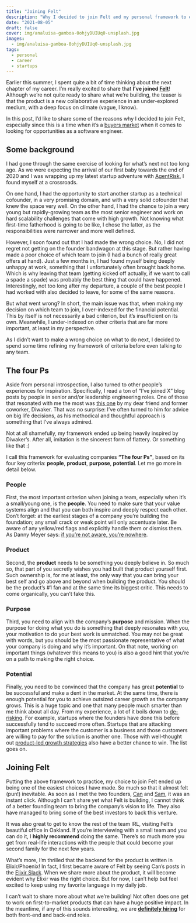 ```yaml
---
title: "Joining Felt"
description: "Why I decided to join Felt and my personal framework to evaluate companies."
date: "2021-08-05"
draft: false
cover: img/analuisa-gamboa-0ohjyDUIUq0-unsplash.jpg
images:
  - img/analuisa-gamboa-0ohjyDUIUq0-unsplash.jpg
tags:
  - personal
  - career
  - startups
---
```


Earlier this summer, I spent quite a bit of time thinking about the next chapter of my career. I’m really excited to share that **I’ve joined [Felt](https://felt.com)**! Although we’re not quite ready to share what we’re building, the teaser is that the product is a new collaborative experience in an under-explored medium, with a deep focus on climate (vague, I know).

In this post, I’d like to share some of the reasons why I decided to join Felt, especially since this is a time when it’s a [buyers market](https://www.latimes.com/business/story/2021-07-31/employers-bow-down-to-tech-workers-in-hottest-job-market) when it comes to looking for opportunities as a software engineer.

## Some background

I had gone through the same exercise of looking for what’s next not too long ago. As we were expecting the arrival of our first baby towards the end of 2020 and I was wrapping up my latest startup adventure with [AgentRisk](https://agentrisk.com), I found myself at a crossroads.

On one hand, I had the opportunity to start another startup as a technical cofounder, in a very promising domain, and with a very solid cofounder that knew the space very well. On the other hand, I had the chance to join a very young but rapidly-growing team as the most senior engineer and work on hard scalability challenges that come with high growth. Not knowing what first-time fatherhood is going to be like, I chose the latter, as the responsibilities were narrower and more well defined.

However, I soon found out that I had made the wrong choice. No, I did not regret not getting on the founder bandwagon at this stage. But rather having made a poor choice of which team to join (I had a bunch of really great offers at hand). Just a few months in, I had found myself being deeply unhappy at work, something that I unfortunately often brought back home. Which is why leaving that team (getting kicked off actually, if we want to call a spade a spade) was probably the best thing that could have happened. Interestingly, not too long after my departure, a couple of the best people I had worked with also decided to leave, for some of the same reasons.

But what went wrong? In short, the main issue was that, when making my decision on which team to join, I over-indexed for the financial potential. This by itself is not necessarily a bad criterion, but it’s insufficient on its own. Meanwhile, I under-indexed on other criteria that are far more important, at least in my perspective.

As I didn’t want to make a wrong choice on what to do next, I decided to spend some time refining my framework of criteria before even talking to any team.

## The four Ps

Aside from personal introspection, I also turned to other people’s experiences for inspiration. Specifically, I read a ton of “I’ve joined X” blog posts by people in senior and/or leadership engineering roles. One of those that resonated with me the most was [this one](https://diwaker.io/hello-blockstack/) by my dear friend and former coworker, Diwaker. That was no surprise: I’ve often turned to him for advice on big life decisions, as his methodical and thoughtful approach is something that I’ve always admired.

Not at all shamefully, my framework ended up being heavily inspired by Diwaker’s. After all, imitation is the sincerest form of flattery. Or something like that :)

I call this framework for evaluating companies **“The four Ps”**, based on its four key criteria: **people**, **product**, **purpose**, **potential**. Let me go more in detail below.

### People

First, the most important criterion when joining a team, especially when it’s a small/young one, is the **people**. You need to make sure that your value systems align and that you can both inspire and deeply respect each other. Don’t forget: at the earliest stages of a company you’re building the foundation; any small crack or weak point will only accentuate later. Be aware of any yellow/red flags and explicitly handle them or dismiss them. As Danny Meyer says: [if you’re not aware, you’re nowhere](https://fs.blog/knowledge-project/danny-meyer/).

### Product

Second, the **product** needs to be something you deeply believe in. So much so, that part of you secretly wishes you had built that product yourself first. Such ownership is, for me at least, the only way that you can bring your best self and go above and beyond when building the product. You should be the product’s #1 fan and at the same time its biggest critic. This needs to come organically, you can’t fake this.

### Purpose

Third, you need to align with the company’s **purpose** and mission. When the purpose for doing what you do is something that deeply resonates with you, your motivation to do your best work is unmatched. You may not be great with words, but you should be the most passionate representative of what your company is doing and why it’s important. On that note, working on important things (whatever this means to you) is also a good hint that you’re on a path to making the right choice.

### Potential

Finally, you need to be convinced that the company has great **potential** to be successful and make a dent in the market. At the same time, there is enough potential for you to achieve outsized career growth as the company grows. This is a huge topic and one that many people much smarter than me think about all day. From my experience, a lot of it boils down to [de-risking](https://www.codingvc.com/tag/de-risking/). For example, startups where the founders have done this before successfully tend to succeed more often. Startups that are attacking important problems where the customer is a business and those customers are willing to pay for the solution is another one. Those with well-thought out [product-led growth strategies](https://kwokchain.com/2020/06/19/why-figma-wins/) also have a better chance to win. The list goes on.

## Joining Felt

Putting the above framework to practice, my choice to join Felt ended up being one of the easiest choices I have made. So much so that it almost felt (pun!) inevitable. As soon as I met the two founders, [Can](https://www.linkedin.com/in/cduruk/) and [Sam](https://www.linkedin.com/in/samhashemi/), it was an instant click. Although I can’t share yet what Felt is building, I cannot think of a better founding team to bring the company’s vision to life. They also have managed to bring some of the best investors to back this venture.

It was also great to get to know the rest of the team IRL, visiting Felt’s beautiful office in Oakland. If you’re interviewing with a small team and you can do it, I **highly recommend** doing the same. There’s so much more you get from real-life interactions with the people that could become your second family for the next few years.

What’s more, I’m thrilled that the backend for the product is written in Elixir/Phoenix! In fact, I first became aware of Felt by seeing Can’s posts in the [Elixir Slack](https://elixir-slackin.herokuapp.com/). When we share more about the product, it will become evident why Elixir was the right choice. But for now, I can’t help but feel excited to keep using my favorite language in my daily job.

I can’t wait to share more about what we’re building! Not often does one get to work on first-to-market products that can have a huge positive impact. In the meantime, if any of this sounds interesting, we are **[definitely hiring](https://www.notion.so/Work-at-Felt-ebf91dc8593144f3916cc5aea7af2814)** for both front-end and back-end roles.
